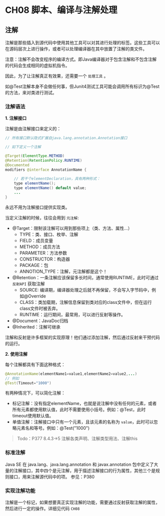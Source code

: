 # CH08 脚本、编译与注解处理

## 注解
注解是那些插入到源代码中使用其他工具可以对其进行处理的标签。这些工具可以在源码层次上进行操作，或者可以处理编译器在其中放置了注解的类文件。

注意：注解不会改变程序的编译方式。即Java编译器对于包含注解和不包含注解的代码会生成相同的虚拟机指令。

因此，为了让注解真正有效果，还需要一个 `处理工具` 。

如@Test注解本身不会做任何事，但Junit4测试工具可能会调用所有标识为@Test的方法，来对类进行测试。

### 注解语法

**1. 注解接口**

注解是由注解接口来定义的：


```java
// 所有接口默认隐式扩展自java.lang.annotation.Annotation接口

// 如下定义一个注解

@Target(ElementType.METHOD)
@Retention(RetentionPolicy.RUNTIME)
@Documented
modifiers @interface AnnotationName {
    
    // 若干个elementDeclaration，具有两种形式：
    type elementName();
    type elementName() default value;
    ...
}
```

永远不用为注解接口提供实现类。

当定义注解的时候，往往会用到 `元注解`:
- @Target：限制该注解可以用到那些项上（类、方法、属性...）
    - TYPE：类、接口、枚举、注解
    - FIELD：成员变量
    - METHOD：成员方法
    - PARAMETER：方法参数
    - CONSTRUCTOR：构造器
    - PACKAGE：包
    - ANNOTION_TYPE：注解，元注解都是这个！
- @Retention：一条注解应该保留多长时间，通常使用RUNTIME，此时可通过 `反射API` 获取注解
    - SOURCE: 编译期，编译器处理之后就不再保留，不会写入字节码中，例如@Override
    - CLASS：类加载期，注解信息保留到类对应的class文件中，但在运行class文件时被丢弃。
    - RUNTIME：运行期间，最常用，可以进行反射等操作。
- @Document：JavaDoc归档
- @Inherited：注解可继承

注解和反射是许多框架的实现原理！他们通过添加注解，然后通过反射来干预代码的运行。

**2. 使用注解**

每个注解都具有下面这种格式：
```java
@AnnotationName(elementName1=value1,elementName2=value2,...)
// 例如
@Test(Timeout="1000")
```
有两种情况下，可以简化注解：

- 标记注解：没有指定elementName，也就是说注解中没有任何的元素，或者所有元素都使用默认值，此时不需要使用小括号。例如：@Test，此时timeout使用默认值。
- 单值注解：注解接口中只有一个元素，且该元素的名称为 `value`，此时可以忽略元素名和等号。例如：@Test("1000")

> Todo：P377 8.4.3->5 注解各类声明、注解类型用法、注解this

### 标准注解

Java SE 在 java.lang、java.lang.annotation 和 javax.annotation 包中定义了大量的注解接口，其中四个是元注解，用于描述注解接口的行为属性，其他三个是规则接口，用来注解源代码中的项。
参见：P380

### 实现注解功能

注解是一个标记，如果想要真正实现注解的功能，需要通过反射获取注解的属性，然后进行一定的操作。详细见代码 `CH08`